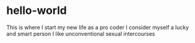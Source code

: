 # hello-world
This is where I start my new life as a pro coder
I consider myself a lucky and smart person
I like unconventional sexual intercourses
